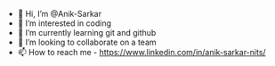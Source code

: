 - 👋 Hi, I’m @Anik-Sarkar
- 👀 I’m interested in coding
- 🌱 I’m currently learning git and github
- 💞️ I’m looking to collaborate on a team
- 📫 How to reach me - https://www.linkedin.com/in/anik-sarkar-nits/

<!---
Anik-Sarkar-01/Anik-Sarkar-01 is a ✨ special ✨ repository because its `README.md` (this file) appears on your GitHub profile.
You can click the Preview link to take a look at your changes.
--->
